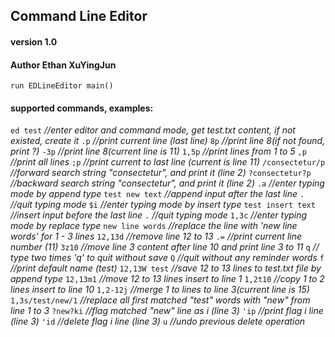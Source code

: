 ## Command Line Editor
#### version 1.0
#### Author Ethan XuYingJun

`run EDLineEditor main()`

#### supported commands, examples:
`ed test`  *//enter editor and command mode, get test.txt content, if not existed, create it*
`.p`       *//print current line (last line)*
`8p`       *//print line 8(if not found, print ?)*
`-3p`      *//print line 8(current line is 11)*
`1,5p`     *//print lines from 1 to 5*
`,p`       *//print all lines*
`;p`       *//print current to last line (current is line 11)*
`/consectetur/p`  *//forward search string "consectetur", and print it (line 2)*
`?consectetur?p`  *//backward search string "consectetur", and print it (line 2)*
`.a`       *//enter typing mode by append type*
`test new text`  *//append input after the last line*
`.`        *//quit typing mode*
`$i`       *//enter typing mode by insert type*
`test insert text`   *//insert input before the last line*
`.`        *//quit typing mode*
`1,3c`     *//enter typing mode by replace type*
`new line words`   *//replace the line with 'new line words' for 1 - 3 lines*
`12,13d`   *//remove line 12 to 13*
`.=`       *//print current line number (11)*
`3z10`     *//move line 3 content after line 10 and print line 3 to 11*
`q`        *// type two times 'q' to quit without save*
`Q`        *//quit without any reminder words*
`f`        *//print default name (test)*
`12,13W test`    *//save 12 to 13 lines to test.txt file by append type* 
`12,13m1`        *//move 12 to 13 lines insert to line 1*
`1,2t10`        *//copy 1 to 2 lines insert to line 10*
`1,2-12j`       *//merge 1 to lines to line 3(current line is 15)*
`1,3s/test/new/1`   *//replace all first matched "test" words with "new" from line 1 to 3*
`?new?ki`    *//flag matched "new" line as i (line 3)*
`'ip`        *//print flag i line (line 3)*
`'id`        *//delete flag i line (line 3)*
`u`          *//undo previous delete operation*